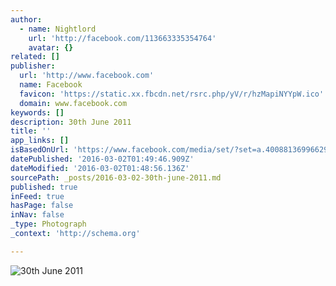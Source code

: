 ```yaml
---
author:
  - name: Nightlord
    url: 'http://facebook.com/113663335354764'
    avatar: {}
related: []
publisher:
  url: 'http://www.facebook.com'
  name: Facebook
  favicon: 'https://static.xx.fbcdn.net/rsrc.php/yV/r/hzMapiNYYpW.ico'
  domain: www.facebook.com
keywords: []
description: 30th June 2011
title: ''
app_links: []
isBasedOnUrl: 'https://www.facebook.com/media/set/?set=a.400881369966291.106351.113663335354764&type=3'
datePublished: '2016-03-02T01:49:46.909Z'
dateModified: '2016-03-02T01:48:56.136Z'
sourcePath: _posts/2016-03-02-30th-june-2011.md
published: true
inFeed: true
hasPage: false
inNav: false
_type: Photograph
_context: 'http://schema.org'

---
```

![30th June 2011](https://scontent.xx.fbcdn.net/hphotos-xaf1/t31.0-8/s720x720/335336_400881403299621_683359767_o.jpg)